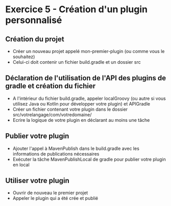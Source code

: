 # Exercice 5 - Création d'un plugin personnalisé

## Création du projet
* Créer un nouveau projet appelé mon-premier-plugin (ou comme vous le souhaitez)
* Celui-ci doit contenir un fichier build.gradle et un dossier src

## Déclaration de l'utilisation de l'API des plugins de gradle et création du fichier
* A l'intérieur du fichier build.gradle, appeler localGroovy (ou autre si vous utilisez Java ou Kotlin pour développer votre plugin) et APIGradle 
* Créer un fichier contenant votre plugin dans le dossier src/votrelangage/com/votredomaine/
* Ecrire la logique de votre plugin en déclarant au moins une tâche

## Publier votre plugin

* Ajouter l'appel à MavenPublish dans le build.gradle avec les informations de publications nécessaires
* Exécuter la tâche MavenPublishLocal de gradle pour publier votre plugin en local

## Utiliser votre plugin

* Ouvrir de nouveau le premier projet
* Appeler le plugin qui a été crée et publié

